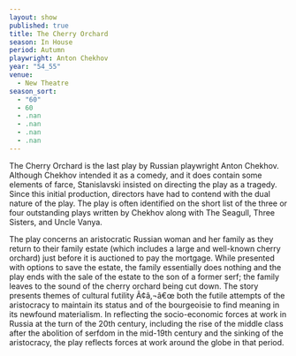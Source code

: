 ```yaml
---
layout: show
published: true
title: The Cherry Orchard
season: In House
period: Autumn
playwright: Anton Chekhov
year: "54_55"
venue: 
  - New Theatre
season_sort: 
  - "60"
  - 60
  - .nan
  - .nan
  - .nan
  - .nan
---
```




The Cherry Orchard is the last play by Russian playwright Anton Chekhov. Although Chekhov intended it as a comedy, and it does contain some elements of farce, Stanislavski insisted on directing the play as a tragedy. Since this initial production, directors have had to contend with the dual nature of the play. The play is often identified on the short list of the three or four outstanding plays written by Chekhov along with The Seagull, Three Sisters, and Uncle Vanya.

The play concerns an aristocratic Russian woman and her family as they return to their family estate (which includes a large and well-known cherry orchard) just before it is auctioned to pay the mortgage. While presented with options to save the estate, the family essentially does nothing and the play ends with the sale of the estate to the son of a former serf; the family leaves to the sound of the cherry orchard being cut down. The story presents themes of cultural futility Ã¢â‚¬â€œ both the futile attempts of the aristocracy to maintain its status and of the bourgeoisie to find meaning in its newfound materialism. In reflecting the socio-economic forces at work in Russia at the turn of the 20th century, including the rise of the middle class after the abolition of serfdom in the mid-19th century and the sinking of the aristocracy, the play reflects forces at work around the globe in that period.
